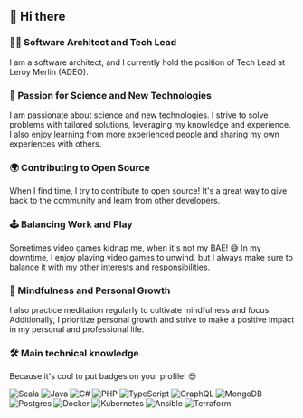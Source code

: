 ## 👋 Hi there 

### 👨‍💻 Software Architect and Tech Lead

I am a software architect, and I currently hold the position of Tech Lead at Leroy Merlin (ADEO).

### 🚀 Passion for Science and New Technologies

I am passionate about science and new technologies. I strive to solve problems with tailored solutions, leveraging my knowledge and experience. I also enjoy learning from more experienced people and sharing my own experiences with others.

### 🌍 Contributing to Open Source

When I find time, I try to contribute to open source! It's a great way to give back to the community and learn from other developers.

### 🕹️ Balancing Work and Play

Sometimes video games kidnap me, when it's not my BAE! 😅 In my downtime, I enjoy playing video games to unwind, but I always make sure to balance it with my other interests and responsibilities.

### 🧘 Mindfulness and Personal Growth

I also practice meditation regularly to cultivate mindfulness and focus. Additionally, I prioritize personal growth and strive to make a positive impact in my personal and professional life.

### 🛠️ Main technical knowledge

Because it's cool to put badges on your profile! 😎

<img alt="Scala" src="https://img.shields.io/badge/scala-%23DC322F.svg?style=for-the-badge&logo=scala&logoColor=white"/>
<img alt="Java" src="https://img.shields.io/badge/java-%23ED8B00.svg?style=for-the-badge&logo=java&logoColor=white"/>
<img alt="C#" src="https://img.shields.io/badge/c%23-%23239120.svg?style=for-the-badge&logo=c-sharp&logoColor=white"/>
<img alt="PHP" src="https://img.shields.io/badge/php-%23777BB4.svg?style=for-the-badge&logo=php&logoColor=white"/>
<img alt="TypeScript" src="https://img.shields.io/badge/typescript-%23007ACC.svg?style=for-the-badge&logo=typescript&logoColor=white"/>
<img alt="GraphQL" src="https://img.shields.io/badge/-GraphQL-E10098?style=for-the-badge&logo=graphql"/>
<img alt="MongoDB" src ="https://img.shields.io/badge/MongoDB-%234ea94b.svg?style=for-the-badge&logo=mongodb&logoColor=white"/>
<img alt="Postgres" src ="https://img.shields.io/badge/postgres-%23316192.svg?style=for-the-badge&logo=postgresql&logoColor=white"/>
<img alt="Docker" src="https://img.shields.io/badge/docker-%230db7ed.svg?style=for-the-badge&logo=docker&logoColor=white"/>
<img alt="Kubernetes" src="https://img.shields.io/badge/kubernetes-%23326ce5.svg?style=for-the-badge&logo=kubernetes&logoColor=white"/>
<img alt="Ansible" src="https://img.shields.io/badge/ansible-%231A1918.svg?style=for-the-badge&logo=ansible&logoColor=white"/>
<img alt="Terraform" src="https://img.shields.io/badge/terraform-%235835CC.svg?style=for-the-badge&logo=terraform&logoColor=white"/>